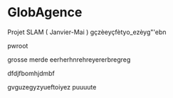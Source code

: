 # GlobAgence
Projet SLAM ( Janvier-Mai )
gçzèeyçfètyo_ezèyg"'ebn








pwroot

grosse merde eerherhnrehreyererbregreg

dfdjfbomhjdmbf



gvguzegyzyueftoiyez puuuute
